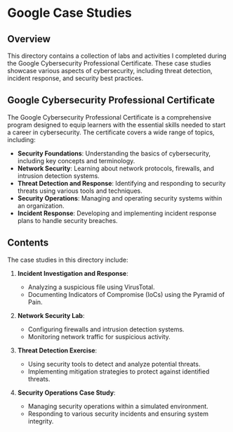 # Google Case Studies

## Overview
This directory contains a collection of labs and activities I completed during the Google Cybersecurity Professional Certificate. These case studies showcase various aspects of cybersecurity, including threat detection, incident response, and security best practices.

## Google Cybersecurity Professional Certificate
The Google Cybersecurity Professional Certificate is a comprehensive program designed to equip learners with the essential skills needed to start a career in cybersecurity. The certificate covers a wide range of topics, including:

- **Security Foundations**: Understanding the basics of cybersecurity, including key concepts and terminology.
- **Network Security**: Learning about network protocols, firewalls, and intrusion detection systems.
- **Threat Detection and Response**: Identifying and responding to security threats using various tools and techniques.
- **Security Operations**: Managing and operating security systems within an organization.
- **Incident Response**: Developing and implementing incident response plans to handle security breaches.

## Contents
The case studies in this directory include:

1. **Incident Investigation and Response**:
   - Analyzing a suspicious file using VirusTotal.
   - Documenting Indicators of Compromise (IoCs) using the Pyramid of Pain.

2. **Network Security Lab**:
   - Configuring firewalls and intrusion detection systems.
   - Monitoring network traffic for suspicious activity.

3. **Threat Detection Exercise**:
   - Using security tools to detect and analyze potential threats.
   - Implementing mitigation strategies to protect against identified threats.

4. **Security Operations Case Study**:
   - Managing security operations within a simulated environment.
   - Responding to various security incidents and ensuring system integrity.

